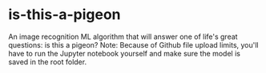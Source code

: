 # is-this-a-pigeon
An image recognition ML algorithm that will answer one of life's great questions: is this a pigeon?
Note: Because of Github file upload limits, you'll have to run the Jupyter notebook yourself and make sure the model is saved in the root folder.
